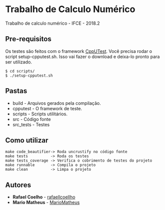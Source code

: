 # Trabalho de Calculo Numérico

Trabalho de calculo numérico - IFCE - 2018.2

## Pre-requisitos

Os testes são feitos com o framework [CppUTest](https://github.com/cpputest/cpputest). Você
precisa rodar o script setup-cpputest.sh. Isso vai fazer o download e deixa-lo pronto para ser utilizado.

```
$ cd scripts/
$ ./setup-cpputest.sh
```

## Pastas

- build - Arquivos gerados pela compilação.
- cpputest - O framework de teste.
- scripts - Scripts utilitários.
- src - Código fonte
- src_tests - Testes

## Como utilizar

```
make code_beautifier-> Roda uncrustify no código fonte
make tests          -> Roda os testes
make tests_coverage -> Verifica o cobrimento de testes do projeto
make runnable       -> Compila o projeto
make clean          -> Limpa o projeto
```

## Autores

* **Rafael Coelho** - [rafaellcoellho](https://github.com/rafaellcoellho)
* **Mario Matheus** - [MarioMatheus](https://github.com/MarioMatheus)

